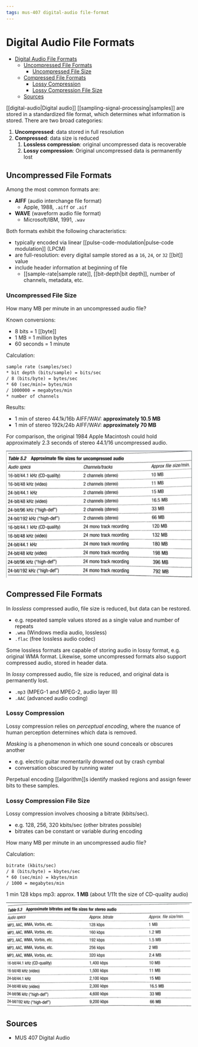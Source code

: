 ```yaml
---
tags: mus-407 digital-audio file-format
---
```


# Digital Audio File Formats

- [Digital Audio File Formats](#digital-audio-file-formats)
  - [Uncompressed File Formats](#uncompressed-file-formats)
    - [Uncompressed File Size](#uncompressed-file-size)
  - [Compressed File Formats](#compressed-file-formats)
    - [Lossy Compression](#lossy-compression)
    - [Lossy Compression File Size](#lossy-compression-file-size)
  - [Sources](#sources)

[[digital-audio|Digital audio]] [[sampling-signal-processing|samples]] are stored in a standardized file format, which determines what information is stored. There are two broad categories:

1. **Uncompressed**: data stored in full resolution
2. **Compressed**: data size is reduced
   1. **Lossless compression**: original uncompressed data is recoverable
   2. **Lossy compression**: Original uncompressed data is permanently lost

## Uncompressed File Formats

Among the most common formats are:

- **AIFF** (audio interchange file format)
  - Apple, 1988, `.aiff` or `.aif`
- **WAVE** (waveform audio file format)
  - Microsoft/IBM, 1991, `.wav`

Both formats exhibit the following characteristics:

- typically encoded via linear [[pulse-code-modulation|pulse-code modulation]] (LPCM)
- are full-resolution: every digital sample stored as a `16`, `24`, or `32` [[bit]] value
- include header information at beginning of file
  - [[sample-rate|sample rate]], [[bit-depth|bit depth]], number of channels, metadata, etc.

### Uncompressed File Size

How many MB per minute in an uncompressed audio file?

Known conversions:

- 8 bits = 1 [[byte]]
- 1 MB = 1 million bytes
- 60 seconds = 1 minute

Calculation:

```text
sample rate (samples/sec)
* bit depth (bits/sample) = bits/sec
/ 8 (bits/byte) = bytes/sec
* 60 (sec/min)= bytes/min
/ 1000000 = megabytes/min
* number of channels
```

Results:

- 1 min of stereo 44.1k/16b AIFF/WAV: **approximately 10.5 MB**
- 1 min of stereo 192k/24b AIFF/WAV: **approximately 70 MB**

For comparison, the original 1984 Apple Macintosh could hold approximately 2.3 seconds of stereo 44.1/16 uncompressed audio.

![Approximate file sizes for uncompressed audio](../attachments/uncompressed-audio-file-sizes.png)

## Compressed File Formats

In _lossless_ compressed audio, file size is reduced, but data can be restored.

- e.g. repeated sample values stored as a single value and number of repeats
- `.wma` (Windows media audio, lossless)
- `.flac` (free lossless audio codec)

Some lossless formats are capable of storing audio in lossy format, e.g. original WMA format. Likewise, some uncompressed formats also support compressed audio, stored in header data.

In _lossy_ compressed audio, file size is reduced, and original data is permanently lost.

- `.mp3` (MPEG-1 and MPEG-2, audio layer III)
- `.AAC` (advanced audio coding)

### Lossy Compression

Lossy compression relies on _perceptual encoding_, where the nuance of human perception determines which data is removed.

_Masking_ is a phenomenon in which one sound conceals or obscures another

- e.g. electric guitar momentarily drowned out by crash cymbal
- conversation obscured by running water

Perpetual encoding [[algorithm]]s identify masked regions and assign fewer bits to these samples.

### Lossy Compression File Size

Lossy compression involves choosing a bitrate (kbits/sec).

- e.g. 128, 256, 320 kbits/sec (other bitrates possible)
- bitrates can be constant or variable during encoding

How many MB per minute in an uncompressed audio file?

Calculation:

```text
bitrate (kbits/sec)
/ 8 (bits/byte) = kbytes/sec
* 60 (sec/min) = kbytes/min
/ 1000 = megabytes/min
```

1 min 128 kbps mp3: approx. **1 MB** (about 1/11t the size of CD-quality audio)

![Approximate bitrates and file sizes for stereo audio](../attachments/bitrates-and-file-sizes-for-compressed-audio.png)

## Sources

- MUS 407 Digital Audio
